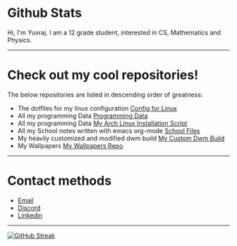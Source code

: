 



# Github Stats  
Hi, I'm Yuvraj. I am a 12 grade student, interested in CS, Mathematics and Physics.

---

# Check out my cool repositories!
The below repositories are listed in descending order of greatness:

* The dotfiles for my linux configuration [Config for Linux](https://gitlab.com/yuvibirdi/dotfiles-backup)
* All my programming Data  [Programming Data](https://gitlab.com/yuvibirdi/programming)
* All my programming Data  [My Arch Linux Installation Script](https://github.com/yuvibirdi/arch-installer)
* All my School notes written with emacs org-mode [School Files](https://gitlab.com/yuvibirdi/school)
* My heavily customized and modified dwm build [My Custom Dwm Build](https://gitlab.com/yuvibirdi/school)
* My Wallpapers [My Wallpapers Repo](https://gitlab.com/yuvibirdi/Wallpapers)

---

# Contact methods

* <a href = "mailto: yuvibirdi27@gmail.com">Email</a>
* [Discord](https://discord.gg/vkwGsPHk)
* [Linkedin](https://www.linkedin.com/in/ystdin)

---
[![GitHub Streak](https://github-readme-streak-stats.herokuapp.com/?user=yuvibirdi&theme=tokyonight)](https://git.io/streak-stats)
